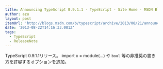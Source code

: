 ```yaml
---
title: Announcing TypeScript 0.9.1.1 - TypeScript - Site Home - MSDN Blogs
author: azu
layout: post
itemUrl: 'http://blogs.msdn.com/b/typescript/archive/2013/08/21/announcing-typescript-0-9-1-1.aspx'
date: '2013-08-22T14:16:33.081Z'
tags:
  - TypeScript
  - ReleaseNote
---
```

TypeScript 0.9.1.1リリース。
import x = module(...) や `bool` 等の非推奨の書き方を許容するオプションを追加。

